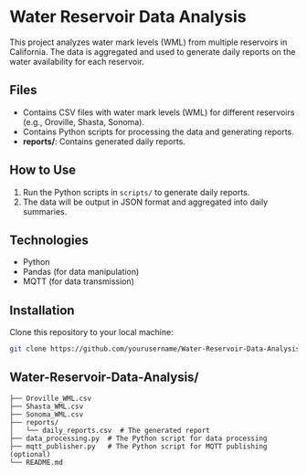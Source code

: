 # Water Reservoir Data Analysis

This project analyzes water mark levels (WML) from multiple reservoirs in California. The data is aggregated and used to generate daily reports on the water availability for each reservoir.

## Files

- Contains CSV files with water mark levels (WML) for different reservoirs (e.g., Oroville, Shasta, Sonoma).
- Contains Python scripts for processing the data and generating reports.
- **reports/**: Contains generated daily reports.

## How to Use

1. Run the Python scripts in `scripts/` to generate daily reports.
2. The data will be output in JSON format and aggregated into daily summaries.

## Technologies

- Python
- Pandas (for data manipulation)
- MQTT (for data transmission)

## Installation

Clone this repository to your local machine:
```bash
git clone https://github.com/yourusername/Water-Reservoir-Data-Analysis.git
```

## Water-Reservoir-Data-Analysis/
```
├── Oroville_WML.csv
├── Shasta_WML.csv
├── Sonoma_WML.csv
├── reports/
│   └── daily_reports.csv  # The generated report
├── data_processing.py  # The Python script for data processing
├── mqtt_publisher.py   # The Python script for MQTT publishing (optional)
└── README.md
```
